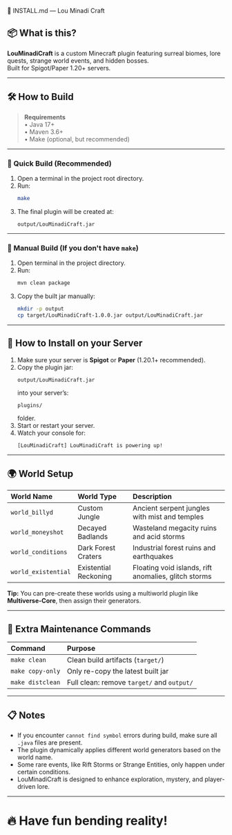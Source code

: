  📜 INSTALL.md — Lou Minadi Craft

## 📦 What is this?
**LouMinadiCraft** is a custom Minecraft plugin featuring surreal biomes, lore quests, strange world events, and hidden bosses.  
Built for Spigot/Paper 1.20+ servers.

---

## 🛠 How to Build

> **Requirements**  
> • Java 17+  
> • Maven 3.6+  
> • Make (optional, but recommended)

---

### 🔹 Quick Build (Recommended)

1. Open a terminal in the project root directory.
2. Run:
   ```bash
   make
   ```
3. The final plugin will be created at:
   ```
   output/LouMinadiCraft.jar
   ```

---

### 🔹 Manual Build (If you don't have `make`)

1. Open terminal in the project directory.
2. Run:
   ```bash
   mvn clean package
   ```
3. Copy the built jar manually:
   ```bash
   mkdir -p output
   cp target/LouMinadiCraft-1.0.0.jar output/LouMinadiCraft.jar
   ```

---

## 🚀 How to Install on your Server

1. Make sure your server is **Spigot** or **Paper** (1.20.1+ recommended).
2. Copy the plugin jar:
   ```
   output/LouMinadiCraft.jar
   ```
   into your server’s:
   ```
   plugins/
   ```
   folder.
3. Start or restart your server.
4. Watch your console for:
   ```
   [LouMinadiCraft] LouMinadiCraft is powering up!
   ```

---

## 🌍 World Setup

| World Name           | World Type        | Description |
| :------------------- | :---------------- | :------------------------------------------------ |
| `world_billyd`        | Custom Jungle      | Ancient serpent jungles with mist and temples |
| `world_moneyshot`     | Decayed Badlands   | Wasteland megacity ruins and acid storms |
| `world_conditions`    | Dark Forest Craters | Industrial forest ruins and earthquakes |
| `world_existential`   | Existential Reckoning | Floating void islands, rift anomalies, glitch storms |

**Tip:** You can pre-create these worlds using a multiworld plugin like **Multiverse-Core**, then assign their generators.

---

## 🧹 Extra Maintenance Commands

| Command             | Purpose                         |
| :------------------ | :------------------------------ |
| `make clean`        | Clean build artifacts (`target/`) |
| `make copy-only`    | Only re-copy the latest built jar |
| `make distclean`    | Full clean: remove `target/` and `output/` |

---

## 📋 Notes

- If you encounter `cannot find symbol` errors during build, make sure all `.java` files are present.
- The plugin dynamically applies different world generators based on the world name.
- Some rare events, like Rift Storms or Strange Entities, only happen under certain conditions.
- LouMinadiCraft is designed to enhance exploration, mystery, and player-driven lore.

---

# 🔥 Have fun bending reality!
